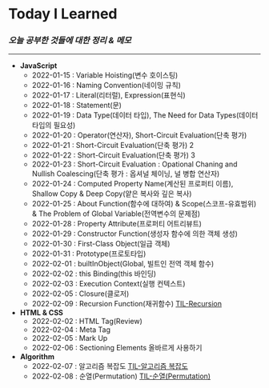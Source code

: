 # Today I Learned #

### _오늘 공부한 것들에 대한 정리 & 메모_ ###

------------
+ **JavaScript**
  + 2022-01-15 : Variable Hoisting(변수 호이스팅)
  + 2022-01-16 : Naming Convention(네이밍 규칙)
  + 2022-01-17 : Literal(리터럴), Expression(표현식)
  + 2022-01-18 : Statement(문)
  + 2022-01-19 : Data Type(데이터 타입), The Need for Data Types(데이터 타입의 필요성)
  + 2022-01-20 : Operator(연산자), Short-Circuit Evaluation(단축 평가)
  + 2022-01-21 : Short-Circuit Evaluation(단축 평가) 2
  + 2022-01-22 : Short-Circuit Evaluation(단축 평가) 3
  + 2022-01-23 : Short-Circuit Evaluation : Opational Chaning and Nullish Coalescing(단축 평가 : 옵셔널 체이닝, 널 병합 연산자)
  + 2022-01-24 : Computed Property Name(계산된 프로퍼티 이름), Shallow Copy & Deep Copy(얕은 복사와 깊은 복사)
  + 2022-01-25 : About Function(함수에 대하여) & Scope(스코프-유효범위) & The Problem of Global Variable(전역변수의 문제점)
  + 2022-01-28 : Property Attribute(프로퍼티 어트리뷰트)
  + 2022-01-29 : Constructor Function(생성자 함수에 의한 객체 생성)
  + 2022-01-30 : First-Class Object(일급 객체)
  + 2022-01-31 : Prototype(프로토타입)
  + 2022-02-01 : builtInObject(Global, 빌트인 전역 객체 함수)
  + 2022-02-02 : this Binding(this 바인딩)
  + 2022-02-03 : Execution Context(실행 컨텍스트)
  + 2022-02-05 : Closure(클로저)
  + 2022-02-09 : Recursion Function(재귀함수) [TIL-Recursion](https://velog.io/@task11/Javascript-%EC%9E%AC%EA%B7%80-%ED%95%A8%EC%88%98Recursion)
+ **HTML & CSS**
  + 2022-02-02 : HTML Tag(Review)
  + 2022-02-04 : Meta Tag
  + 2022-02-05 : Mark Up
  + 2022-02-06 : Sectioning Elements 올바르게 사용하기
+ **Algorithm**
  + 2022-02-07 : 알고리즘 복잡도 [TIL-알고리즘 복잡도](https://velog.io/@task11/Algorithm-%EC%95%8C%EA%B3%A0%EB%A6%AC%EC%A6%98-%EB%B3%B5%EC%9E%A1%EB%8F%84%EC%8B%9C%EA%B0%84-%EB%B3%B5%EC%9E%A1%EB%8F%84#%EC%8B%9C%EA%B0%84-%EB%B3%B5%EC%9E%A1%EB%8F%84-)
  + 2022-02-08 : 순열(Permutation) [TIL-순열(Permutation)](https://velog.io/@task11/Algorithm-%EA%B2%BD%EC%9A%B0%EC%9D%98-%EC%88%98%EC%88%9C%EC%97%B4)
  
